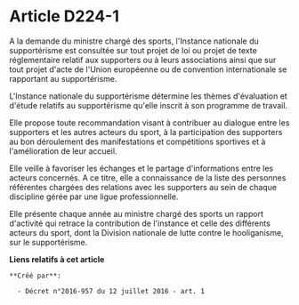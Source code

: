 # Article D224-1

A la demande du ministre chargé des sports, l'Instance nationale du supportérisme est consultée sur tout projet de loi ou
projet de texte réglementaire relatif aux supporters ou à leurs associations ainsi que sur tout projet d'acte de l'Union
européenne ou de convention internationale se rapportant au supportérisme. 

L'Instance nationale du supportérisme détermine les thèmes d'évaluation et d'étude relatifs au supportérisme qu'elle inscrit
à son programme de travail. 

Elle propose toute recommandation visant à contribuer au dialogue entre les supporters et les autres acteurs du sport, à la
participation des supporters au bon déroulement des manifestations et compétitions sportives et à l'amélioration de leur
accueil. 

Elle veille à favoriser les échanges et le partage d'informations entre les acteurs concernés. A ce titre, elle a
connaissance de la liste des personnes référentes chargées des relations avec les supporters au sein de chaque discipline
gérée par une ligue professionnelle. 

Elle présente chaque année au ministre chargé des sports un rapport d'activité qui retrace la contribution de l'instance et
celle des différents acteurs du sport, dont la Division nationale de lutte contre le hooliganisme, sur le supportérisme.

**Liens relatifs à cet article**

	**Créé par**:

	  - Décret n°2016-957 du 12 juillet 2016 - art. 1
